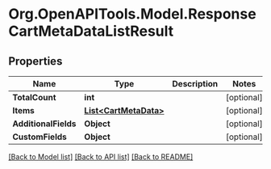 # Org.OpenAPITools.Model.ResponseCartMetaDataListResult

## Properties

Name | Type | Description | Notes
------------ | ------------- | ------------- | -------------
**TotalCount** | **int** |  | [optional] 
**Items** | [**List&lt;CartMetaData&gt;**](CartMetaData.md) |  | [optional] 
**AdditionalFields** | **Object** |  | [optional] 
**CustomFields** | **Object** |  | [optional] 

[[Back to Model list]](../README.md#documentation-for-models) [[Back to API list]](../README.md#documentation-for-api-endpoints) [[Back to README]](../README.md)

